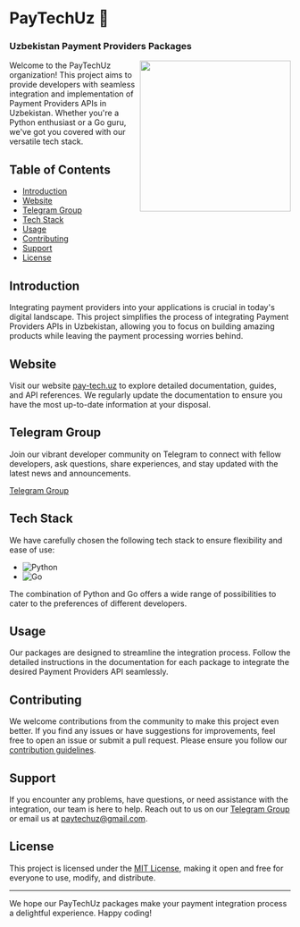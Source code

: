 # PayTechUz 💙
### Uzbekistan Payment Providers Packages

<img align="right" height="270" width="270" src="https://github.com/PayTechUz/.github/assets/73847672/90e1c28a-f3ae-409a-8d8c-341b0fbe39e3" >

Welcome to the PayTechUz organization! This project aims to provide developers with seamless integration and implementation of Payment Providers APIs in Uzbekistan. Whether you're a Python enthusiast or a Go guru, we've got you covered with our versatile tech stack.

## Table of Contents

- [Introduction](#introduction)
- [Website](#website)
- [Telegram Group](#telegram-group)
- [Tech Stack](#tech-stack)
- [Usage](#usage)
- [Contributing](#contributing)
- [Support](#support)
- [License](#license)

## Introduction

Integrating payment providers into your applications is crucial in today's digital landscape. This project simplifies the process of integrating Payment Providers APIs in Uzbekistan, allowing you to focus on building amazing products while leaving the payment processing worries behind.

## Website

Visit our website [pay-tech.uz](https://pay-tech.uz) to explore detailed documentation, guides, and API references. We regularly update the documentation to ensure you have the most up-to-date information at your disposal.

## Telegram Group

Join our vibrant developer community on Telegram to connect with fellow developers, ask questions, share experiences, and stay updated with the latest news and announcements.

[Telegram Group](https://t.me/+krHlGUizJrI1Zjli)

## Tech Stack

We have carefully chosen the following tech stack to ensure flexibility and ease of use:

- ![Python](https://img.shields.io/badge/Python-3776AB?style=for-the-badge&logo=python&logoColor=white)
- ![Go](https://img.shields.io/badge/Go-00ADD8?style=for-the-badge&logo=go&logoColor=white)

The combination of Python and Go offers a wide range of possibilities to cater to the preferences of different developers.

## Usage

Our packages are designed to streamline the integration process. Follow the detailed instructions in the documentation for each package to integrate the desired Payment Providers API seamlessly.

## Contributing

We welcome contributions from the community to make this project even better. If you find any issues or have suggestions for improvements, feel free to open an issue or submit a pull request. Please ensure you follow our [contribution guidelines](https://github.com/PayTechUz/.github/blob/main/profile/CONTRIBUTING.md).

## Support

If you encounter any problems, have questions, or need assistance with the integration, our team is here to help. Reach out to us on our [Telegram Group](https://t.me/+ydVV_9B3Xh02NGEy) or email us at paytechuz@gmail.com.

## License

This project is licensed under the [MIT License](https://github.com/PayTechUz/.github/blob/main/profile/LICENSE.txt), making it open and free for everyone to use, modify, and distribute.

---

We hope our PayTechUz packages make your payment integration process a delightful experience. Happy coding!

